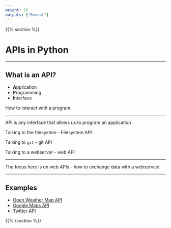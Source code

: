 ```yaml
---
weight: 10
outputs: ["Reveal"]
---
```


{{% section %}}

# APIs in Python

---

## What is an API?

- **A**pplication
- **P**rogramming
- **I**nterface

<p class="fragment">How to interact with a program</p>

---

API is any interface that allows us to program an application

<p class="fragment">Talking to the filesystem - Filesystem API</p>
<p class="fragment">Talking to <code>git</code> - git API</p>
<p class="fragment">Talking to a webserver - web API</p>

---

The focus here is on web APIs - how to exchange data with a webservice

---

## Examples

- [Open Weather Map API](https://openweathermap.org/api)
- [Google Maps API](https://developers.google.com/maps/documentation/geocoding/overview)
- [Twitter API](https://developer.twitter.com/en/docs)

{{% /section %}}
